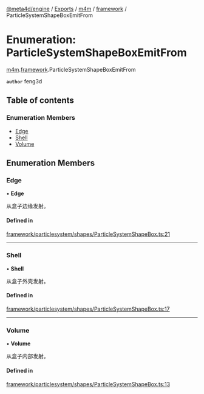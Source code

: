 [@meta4d/engine](../README.md) / [Exports](../modules.md) / [m4m](../modules/m4m.md) / [framework](../modules/m4m.framework.md) / ParticleSystemShapeBoxEmitFrom

# Enumeration: ParticleSystemShapeBoxEmitFrom

[m4m](../modules/m4m.md).[framework](../modules/m4m.framework.md).ParticleSystemShapeBoxEmitFrom

**`author`** feng3d

## Table of contents

### Enumeration Members

- [Edge](m4m.framework.ParticleSystemShapeBoxEmitFrom.md#edge)
- [Shell](m4m.framework.ParticleSystemShapeBoxEmitFrom.md#shell)
- [Volume](m4m.framework.ParticleSystemShapeBoxEmitFrom.md#volume)

## Enumeration Members

### Edge

• **Edge**

从盒子边缘发射。

#### Defined in

[framework/particlesystem/shapes/ParticleSystemShapeBox.ts:21](https://github.com/meta4d-me/meta4d-engine/blob/cf6bfe6/src/framework/particlesystem/shapes/ParticleSystemShapeBox.ts#L21)

___

### Shell

• **Shell**

从盒子外壳发射。

#### Defined in

[framework/particlesystem/shapes/ParticleSystemShapeBox.ts:17](https://github.com/meta4d-me/meta4d-engine/blob/cf6bfe6/src/framework/particlesystem/shapes/ParticleSystemShapeBox.ts#L17)

___

### Volume

• **Volume**

从盒子内部发射。

#### Defined in

[framework/particlesystem/shapes/ParticleSystemShapeBox.ts:13](https://github.com/meta4d-me/meta4d-engine/blob/cf6bfe6/src/framework/particlesystem/shapes/ParticleSystemShapeBox.ts#L13)
